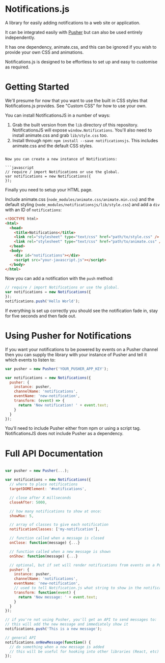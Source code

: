# Notifications.js

A library for easily adding notifications to a web site or application.

It can be integrated easily with [Pusher](http://pusher.com) but can also be used entirely independently.

It has one dependency, animate.css, and this can be ignored if you wish to provide your own CSS and animations.

Notifications.js is designed to be effortless to set up and easy to customise as required.

# Getting Started

We'll presume for now that you want to use the built in CSS styles that Notifications.js provides. See "Custom CSS" for how to use your own.

You can install NotificationsJS in a number of ways:

1. Grab the built version from the `lib` directory of this repository. NotificationsJS will expose `window.Notifications`. You'll also need to install animate.css and grab `lib/style.css` too.
2. Install through npm: `npm install --save notificationsjs`. This includes animate.css and the default CSS styles.
```

Now you can create a new instance of Notifications:

```javascript
// require / import Notifications or use the global.
var notifications = new Notifications({
});
```

Finally you need to setup your HTML page.

Include animate.css (`node_modules/animate.css/animate.min.css`) and the default styling (`node_modules/notificationsjs/lib/style.css`) and add a `div` with an ID of `notifications`:

```html
<!DOCTYPE html>
<html>
  <head>
    <title>Notifications</title>
    <link rel="stylesheet" type="text/css" href="path/to/style.css" />
    <link rel="stylesheet" type="text/css" href="path/to/animate.css" />
  </head>
  <body>
    <div id="notifications"></div>
    <script src="your-javascript.js"></script>
  </body>
</html>
```

Now you can add a notification with the `push` method:

```javascript
// require / import Notifications or use the global.
var notifications = new Notifications({
});
notifications.push('Hello World');
```

If everything is set up correctly you should see the notification fade in, stay for five seconds and then fade out.

# Using Pusher for Notifications

If you want your notifications to be powered by events on a Pusher channel then you can supply the library with your instance of Pusher and tell it which events to listen to:

```javascript
var pusher = new Pusher('YOUR_PUSHER_APP_KEY');

var notifications = new Notifications({
  pusher: {
    instance: pusher,
    channelName: 'notifications',
    eventName: 'new-notification',
    transform: (event) => {
      return 'New notification! ' + event.text;
    }
  }
});
```

You'll need to include Pusher either from npm or using a script tag. NotificationsJS does not include Pusher as a dependency.


# Full API Documentation

```js

var pusher = new Pusher(...);

var notifications = new Notifications({
  // where to place notifications
  targetDOMElement: '#notifications',

  // close after X millseconds
  closeAfter: 5000,

  // how many notifications to show at once:
  showMax: 5,

  // array of classes to give each notification
  notificationClasses: ['my-notification'],

  // function called when a message is closed
  onClose: function(message) {...}

  // function called when a new message is shown
  onShow: function(message) {...}

  // optional, but if set will render notifications from events on a Pusher channel
  pusher: {
    instance: pusher,
    channelName: 'notifications',
    eventName: 'new-notification',
    // used to tell Notification.js what string to show in the notification, from the Pusher event
    transform: function(event) {
      return 'New message: ' + event.text;
    }
  }
});

// if you're not using Pusher, you'll get an API to send messages to:
// this will add the new message and immediately show it
notifications.push('This is a new message');

// general API
notifications.onNewMessage(function() {
  // do something when a new message is added
  // this will be useful for hooking into other libraries (React, etc)
});
```
